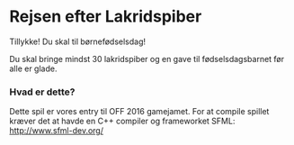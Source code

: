 # Rejsen efter Lakridspiber

Tillykke! Du skal til børnefødselsdag! 

Du skal bringe mindst 30 lakridspiber og en gave til fødselsdagsbarnet før alle er glade. 

### Hvad er dette?
Dette spil er vores entry til OFF 2016 gamejamet.
For at compile spillet kræver det at havde en C++ compiler og frameworket SFML: 
http://www.sfml-dev.org/
